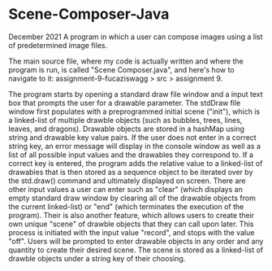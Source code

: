 # Scene-Composer-Java
December 2021
A program in which a user can compose images using a list of predetermined image files.

The main source file, where my code is actually written and where the program is run, is called "Scene Composer.java", and here's how to navigate to it: assignment-9-fucaziswagg > src > assignment 9.

  The program starts by opening a standard draw file window and a input text box that prompts the user for a drawable parameter. The stdDraw file window first populates with a preprogrammed initial scene ("init"), which is a linked-list of multiple drawble objects (such as bubbles, trees, lines, leaves, and dragons).
  Drawable objects are stored in a hashMap using string and drawable key value pairs. If the user does not enter in a correct string key, an error message will display in the console window as well as a list of all possible input values and the drawables they correspond to. If a correct key is entered, the program adds the relative value to a linked-list of drawables that is then stored as a sequence object to be iterated over by the std.draw() command and ultimately displayed on screen. There are other input values a user can enter such as "clear" (which displays an empty standard draw window by clearing all of the drawable objects from the current linked-list) or "end" (which terminates the execution of the program).
  Their is also another feature, which allows users to create their own unique "scene" of drawble objects that they can call upon later. This process is initiated with the input value "record", and stops with the value "off". Users will be prompted to enter drawable objects in any order and any quantity to create their desired scene. The scene is stored as a linked-list of drawble objects under a string key of their choosing.
